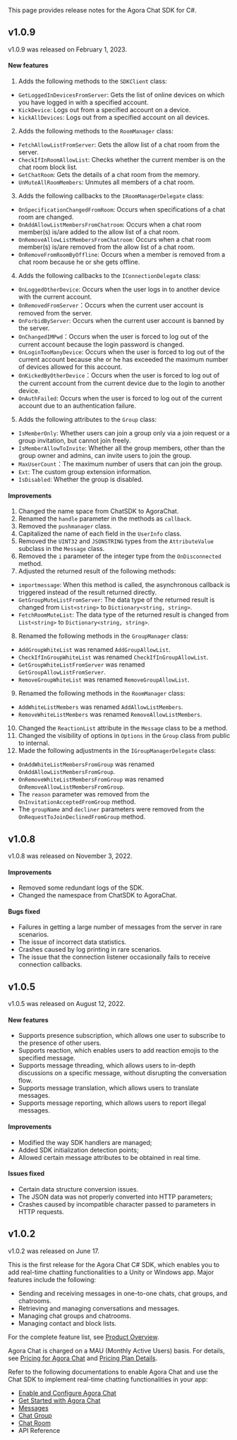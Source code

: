 This page provides release notes for the Agora Chat SDK for C#.

## v1.0.9

v1.0.9 was released on February 1, 2023.

#### New features

1. Adds the following methods to the `SDKClient` class:     
  - `GetLoggedInDevicesFromServer`: Gets the list of online devices on which you have logged in with a specified account.
  - `KickDevice`: Logs out from a specified account on a device.
  - `kickAllDevices`: Logs out from a specified account on all devices.
2. Adds the following methods to the `RoomManager` class: 
  - `FetchAllowListFromServer`: Gets the allow list of a chat room from the server.
  - `CheckIfInRoomAllowList`: Checks whether the current member is on the chat room block list.
  - `GetChatRoom`: Gets the details of a chat room from the memory.
  - `UnMuteAllRoomMembers`: Unmutes all members of a chat room.
3. Adds the following callbacks to the `IRoomManagerDelegate` class:
  - `OnSpecificationChangedFromRoom`: Occurs when specifications of a chat room are changed.
  - `OnAddAllowListMembersFromChatroom`: Occurs when a chat room member(s) is/are added to the allow list of a chat room.
  - `OnRemoveAllowListMembersFromChatroom`: Occurs when a chat room member(s) is/are removed from the allow list of a chat room.
  - `OnRemoveFromRoomByOffline`: Occurs when a member is removed from a chat room because he or she gets offline.             
4. Adds the following callbacks to the `IConnectionDelegate` class:
  - `OnLoggedOtherDevice`: Occurs when the user logs in to another device with the current account.
  - `OnRemovedFromServer`：Occurs when the current user account is removed from the server.
  - `OnForbidByServer`: Occurs when the current user account is banned by the server.
  - `OnChangedIMPwd`：Occurs when the user is forced to log out of the current account because the login password is changed.
  - `OnLoginTooManyDevice`:  Occurs when the user is forced to log out of the current account because she or he has exceeded the maximum number of devices allowed for this account.
  - `OnKickedByOtherDevice`：Occurs when the user is forced to log out of the current account from the current device due to the login to another device. 
  - `OnAuthFailed`: Occurs when the user is forced to log out of the current account due to an authentication failure.
5. Adds the following attributes to the `Group` class:           
  - `IsMemberOnly`: Whether users can join a group only via a join request or a group invitation, but cannot join freely. 
  - `IsMemberAllowToInvite`: Whether all the group members, other than the group owner and admins, can invite users to join the group.
  - `MaxUserCount`：The maximum number of users that can join the group.
  - `Ext`: The custom group extension information.
  - `IsDisabled`: Whether the group is disabled.     
              
#### Improvements

1. Changed the name space from ChatSDK to AgoraChat.
2. Renamed the `handle` parameter in the methods as `callback`.
3. Removed the `pushmanager` class.
4. Capitalized the name of each field in the `UserInfo` class.
5. Removed the `UINT32` and `JSONSTRING` types from the `AttributeValue` subclass in the `Message` class.
6. Removed the `i` parameter of the integer type from the `OnDisconnected` method.
7. Adjusted the returned result of the following methods:
  - `importmessage`: When this method is called, the asynchronous callback is triggered instead of the result returned directly.
  - `GetGroupMuteListFromServer`: The data type of the returned result is changed from `List<string>` to `Dictionary<string, string>`.
  - `FetchRoomMuteList`: The data type of the returned result is changed from `List<string>` to `Dictionary<string, string>`.
8. Renamed the following methods in the `GroupManager` class:
  - `AddGroupWhiteList` was renamed `AddGroupAllowList`.
  - `CheckIfInGroupWhiteList` was renamed `CheckIfInGroupAllowList`.
  - `GetGroupWhiteListFromServer` was renamed `GetGroupAllowListFromServer`.
  - `RemoveGroupWhiteList` was renamed `RemoveGroupAllowList`.            
9. Renamed the following methods in the `RoomManager` class:
  - `AddWhiteListMembers` was renamed `AddAllowListMembers`.
  - `RemoveWhiteListMembers` was renamed `RemoveAllowListMembers`.                
10. Changed the `ReactionList` attribute in the `Message` class to be a method.           
11. Changed the visibility of options in `Options` in the `Group` class from public to internal.                 
12. Made the following adjustments in the `IGroupManagerDelegate` class:
  - `OnAddWhiteListMembersFromGroup` was renamed `OnAddAllowListMembersFromGroup`.
  - `OnRemoveWhiteListMembersFromGroup` was renamed `OnRemoveAllowListMembersFromGroup`.
  - The `reason` parameter was removed from the `OnInvitationAcceptedFromGroup` method.
  - The `groupName` and `decliner` parameters were removed from the `OnRequestToJoinDeclinedFromGroup` method.

## v1.0.8

v1.0.8 was released on November 3, 2022. 

#### Improvements

- Removed some redundant logs of the SDK.
- Changed the namespace from ChatSDK to AgoraChat.

#### Bugs fixed

- Failures in getting a large number of messages from the server in rare scenarios.
- The issue of incorrect data statistics.
- Crashes caused by log printing in rare scenarios.
- The issue that the connection listener occasionally fails to receive connection callbacks.

## v1.0.5

v1.0.5 was released on August 12, 2022.

#### New features

- Supports presence subscription, which allows one user to subscribe to the presence of other users.
- Supports reaction, which enables users to add reaction emojis to the specified message.
- Supports message threading, which allows users to in-depth discussions on a specific message, without disrupting the conversation flow.
- Supports message translation, which allows users to translate messages.
- Supports message reporting, which allows users to report illegal messages.

#### Improvements

- Modified the way SDK handlers are managed;
- Added SDK initialization detection points;
- Allowed certain message attributes to be obtained in real time.

#### Issues fixed

- Certain data structure conversion issues.
- The JSON data was not properly converted into HTTP parameters;
- Crashes caused by incompatible character passed to parameters in HTTP requests.

## v1.0.2

v1.0.2 was released on June 17.

This is the first release for the Agora Chat C# SDK, which enables you to add real-time chatting functionalities to a Unity or Windows app. Major features include the following:

- Sending and receiving messages in one-to-one chats, chat groups, and chatrooms.
- Retrieving and managing conversations and messages.
- Managing chat groups and chatrooms.
- Managing contact and block lists.

For the complete feature list, see [Product Overview](./agora_chat_overview?platform=Windows).

Agora Chat is charged on a MAU (Monthly Active Users) basis. For details, see [Pricing for Agora Chat](./agora_chat_pricing?platform=Windows) and [Pricing Plan Details](./agora_chat_plan?platform=Windows).

Refer to the following documentations to enable Agora Chat and use the Chat SDK to implement real-time chatting functionalities in your app:

- [Enable and Configure Agora Chat](./enable_agora_chat?platform=Windows)
- [Get Started with Agora Chat](./agora_chat_get_started_windows?platform=Windows) 
- [Messages](./agora_chat_message_overview?platform=Windows)
- [Chat Group](./agora_chat_group_overview?platform=Windows)
- [Chat Room](./agora_chat_chatroom_overview?platform=Windows)
- API Reference
